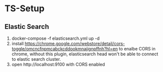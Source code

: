 # TS-Setup
## Elastic Search
1. docker-compose -f elasticsearch.yml up -d
2. install https://chrome.google.com/webstore/detail/cors-toggle/omcncfnpmcabckcddookmnajignpffnh?hl=en to enalbe CORS in chrome, without this plugin, elasticsearch head won't be able to connect to elastic search cluster.
3. open http://localhost:9100 with CORS enabled
